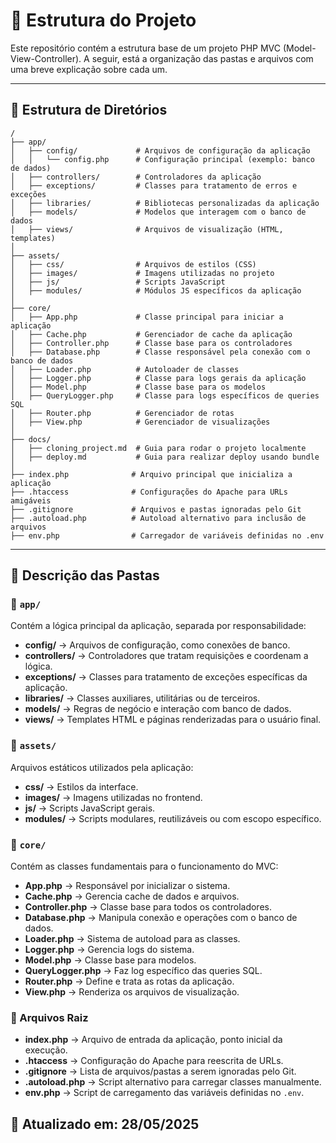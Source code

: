 # 📌 Estrutura do Projeto

Este repositório contém a estrutura base de um projeto PHP MVC (Model-View-Controller). A seguir, está a organização das pastas e arquivos com uma breve explicação sobre cada um.

---

## 📂 Estrutura de Diretórios

```
/
├── app/
│   ├── config/             # Arquivos de configuração da aplicação
│   │   └── config.php      # Configuração principal (exemplo: banco de dados)
│   ├── controllers/        # Controladores da aplicação
│   ├── exceptions/         # Classes para tratamento de erros e exceções
│   ├── libraries/          # Bibliotecas personalizadas da aplicação
│   ├── models/             # Modelos que interagem com o banco de dados
│   ├── views/              # Arquivos de visualização (HTML, templates)
│
├── assets/
│   ├── css/                # Arquivos de estilos (CSS)
│   ├── images/             # Imagens utilizadas no projeto
│   ├── js/                 # Scripts JavaScript
│   ├── modules/            # Módulos JS específicos da aplicação
│
├── core/
│   ├── App.php             # Classe principal para iniciar a aplicação
│   ├── Cache.php           # Gerenciador de cache da aplicação
│   ├── Controller.php      # Classe base para os controladores
│   ├── Database.php        # Classe responsável pela conexão com o banco de dados
│   ├── Loader.php          # Autoloader de classes
│   ├── Logger.php          # Classe para logs gerais da aplicação
│   ├── Model.php           # Classe base para os modelos
│   ├── QueryLogger.php     # Classe para logs específicos de queries SQL
│   ├── Router.php          # Gerenciador de rotas
│   ├── View.php            # Gerenciador de visualizações
│
├── docs/
│   ├── cloning_project.md  # Guia para rodar o projeto localmente
│   ├── deploy.md           # Guia para realizar deploy usando bundle
│
├── index.php              # Arquivo principal que inicializa a aplicação
├── .htaccess              # Configurações do Apache para URLs amigáveis
├── .gitignore             # Arquivos e pastas ignoradas pelo Git
├── .autoload.php          # Autoload alternativo para inclusão de arquivos
├── env.php                # Carregador de variáveis definidas no .env
```

---

## 📖 Descrição das Pastas

### 📁 `app/`

Contém a lógica principal da aplicação, separada por responsabilidade:

* **config/** → Arquivos de configuração, como conexões de banco.
* **controllers/** → Controladores que tratam requisições e coordenam a lógica.
* **exceptions/** → Classes para tratamento de exceções específicas da aplicação.
* **libraries/** → Classes auxiliares, utilitárias ou de terceiros.
* **models/** → Regras de negócio e interação com banco de dados.
* **views/** → Templates HTML e páginas renderizadas para o usuário final.

### 📁 `assets/`

Arquivos estáticos utilizados pela aplicação:

* **css/** → Estilos da interface.
* **images/** → Imagens utilizadas no frontend.
* **js/** → Scripts JavaScript gerais.
* **modules/** → Scripts modulares, reutilizáveis ou com escopo específico.

### 📁 `core/`

Contém as classes fundamentais para o funcionamento do MVC:

* **App.php** → Responsável por inicializar o sistema.
* **Cache.php** → Gerencia cache de dados e arquivos.
* **Controller.php** → Classe base para todos os controladores.
* **Database.php** → Manipula conexão e operações com o banco de dados.
* **Loader.php** → Sistema de autoload para as classes.
* **Logger.php** → Gerencia logs do sistema.
* **Model.php** → Classe base para modelos.
* **QueryLogger.php** → Faz log específico das queries SQL.
* **Router.php** → Define e trata as rotas da aplicação.
* **View\.php** → Renderiza os arquivos de visualização.

### 📄 Arquivos Raiz

* **index.php** → Arquivo de entrada da aplicação, ponto inicial da execução.
* **.htaccess** → Configuração do Apache para reescrita de URLs.
* **.gitignore** → Lista de arquivos/pastas a serem ignoradas pelo Git.
* **.autoload.php** → Script alternativo para carregar classes manualmente.
* **env.php** → Script de carregamento das variáveis definidas no `.env`.



## 📆 Atualizado em: 28/05/2025
